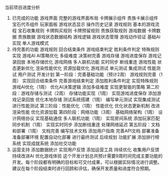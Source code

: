 当前项目进度分析
1. 已完成的功能
游戏界面
完整的游戏界面布局
卡牌展示组件
贵族卡展示组件
宝石代币组件
玩家面板
游戏状态显示
操作历史记录
游戏规则
基本的游戏流程
宝石收集规则
卡牌购买规则
卡牌预留规则
贵族获取规则
游戏数据
卡牌数据
贵族数据
游戏状态数据结构
游戏逻辑
游戏状态管理
游戏动作验证
基础AI实现
单人游戏模式
2. 待完善的功能
游戏规则
回合结束条件
游戏结束判定
胜利条件判定
特殊规则实现
游戏AI
AI策略优化
多级难度
决策树完善
游戏存储
游戏进度保存
游戏记录回放
本地存储优化
游戏网络
多人联机功能
实时同步
断线重连
游戏性能
状态更新优化
渲染性能优化
资源加载优化
游戏测试
单元测试
集成测试
性能测试
用户测试
开发计划
第一阶段：完善基础功能（预计2周）
游戏规则完善（1周）
实现回合结束条件
完善游戏结束判定
添加胜利条件判定
实现特殊规则
游戏AI优化（1周）
优化AI决策逻辑
添加多级难度
实现更智能的策略
第二阶段：游戏存储与测试（2周）
存储功能实现（1周）
实现游戏进度保存
添加游戏记录回放
优化本地存储
测试系统搭建（1周）
编写单元测试
实现集成测试
进行性能测试
第三阶段：性能优化（1周）
性能优化
优化状态更新机制
改进渲染性能
优化资源加载
第四阶段：网络功能（3周）
基础网络架构（1周）
设计网络协议
实现基础通信
多人联机功能（1周）
实现房间系统
添加玩家匹配
同步机制（1周）
实现实时同步
添加断线重连
处理网络延迟
第五阶段：文档和部署（1周）
文档完善
编写技术文档
添加用户指南
完善API文档
部署准备
准备部署环境
配置自动化部署
进行最终测试
后续规划
功能扩展
添加排行榜系统
实现成就系统
添加社交功能
2. 运营支持
添加数据统计
实现用户反馈
添加运营工具
持续优化
收集用户反馈
持续改进AI
优化游戏体验
这个开发计划总共预计需要9周时间完成主要功能的开发。每个阶段都有明确的目标和可交付成果，可以根据实际情况进行调整。建议在每个阶段结束时进行回顾和评估，确保开发质量和进度符合预期。
